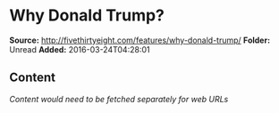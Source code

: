 # Why Donald Trump?

**Source:** http://fivethirtyeight.com/features/why-donald-trump/
**Folder:** Unread
**Added:** 2016-03-24T04:28:01




## Content
*Content would need to be fetched separately for web URLs*
